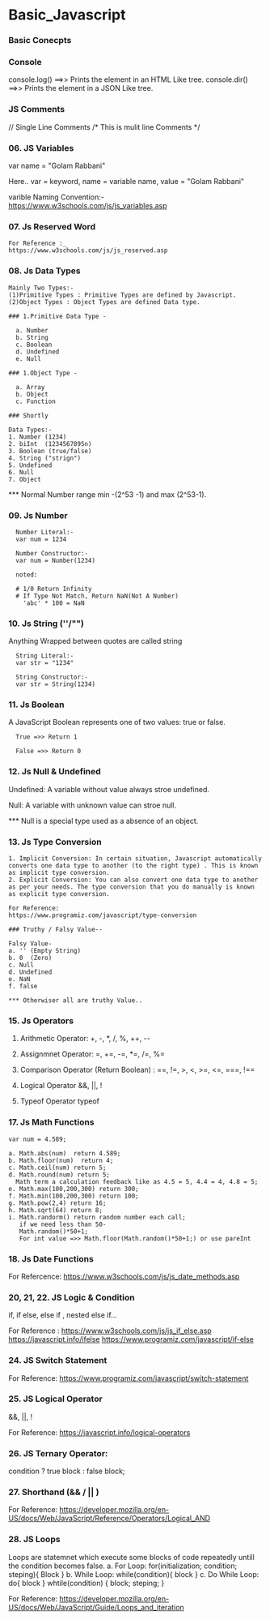 # Basic_Javascript

### Basic Conecpts

  ### Console
  console.log() ==>> Prints the element in an HTML Like tree.
  console.dir() ==>> Prints the element in a JSON Like tree.
  
  ### JS Comments
  // Single Line Comments
  /*
    This is mulit line
    Comments
  */


### 06. JS Variables 
  var name = "Golam Rabbani"
  
   Here..
   var = keyword,
   name = variable name,
   value = "Golam Rabbani"
   
   varible Naming Convention:-
   https://www.w3schools.com/js/js_variables.asp
   
   
 ### 07. Js Reserved Word
    For Reference :_
    https://www.w3schools.com/js/js_reserved.asp
    
### 08. Js Data Types
    
    Mainly Two Types:-
    (1)Primitive Types : Primitive Types are defined by Javascript.
    (2)Object Types : Object Types are defined Data type.
    
    ### 1.Primitive Data Type -
    
      a. Number
      b. String
      c. Boolean
      d. Undefined 
      e. Null
      
    ### 1.Object Type -
      
      a. Array
      b. Object
      c. Function
      
    ### Shortly
    
    Data Types:-
    1. Number (1234)
    2. biInt  (1234567895n)
    3. Boolean (true/false)
    4. String ("strign")
    5. Undefined 
    6. Null 
    7. Object

  *** Normal Number range min -(2^53 -1) and max (2^53-1).
      
### 09. Js Number
  
      Number Literal:-
      var num = 1234
      
      Number Constructor:-
      var num = Number(1234)
      
      noted: 
      
      # 1/0 Return Infinity
      # If Type Not Match, Return NaN(Not A Number)
        'abc' * 100 = NaN
      
### 10. Js String (''/"")
  Anything Wrapped between quotes are called string
  
      String Literal:-
      var str = "1234"
      
      String Constructor:-
      var str = String(1234)
      
### 11. Js Boolean
  A JavaScript Boolean represents one of two values: true or false.
  
      True =>> Return 1
      
      False =>> Return 0

### 12. Js Null & Undefined

  Undefined: A variable without value always stroe undefined.
  
  Null: A variable with unknown value can stroe null.
  
  *** Null is a special type used as a absence of an object.
  
  ### 13. Js Type Conversion
  
    1. Implicit Conversion: In certain situation, Javascript automatically converts one data type to another (to the right type) . This is known as implicit type conversion.
    2. Explicit Conversion: You can also convert one data type to another as per your needs. The type conversion that you do manually is known as explicit type conversion.
    
    For Reference:
    https://www.programiz.com/javascript/type-conversion
    
    ### Truthy / Falsy Value--
    
    Falsy Value- 
    a. '' (Empty String)
    b. 0  (Zero)
    c. Null 
    d. Undefined
    e. NaN
    f. false
    
    *** Otherwiser all are truthy Value..
    
### 15. Js Operators

  1. Arithmetic Operator:
    +, -, *, /, %, ++, --
    
  2. Assignmnet  Operator:
    =, +=, -=, *=, /=, %=

  3. Comparison  Operator (Return Boolean) :
    ==, !=, >, <, >=, <=, ===, !==
    
  4. Logical Operator 
    &&, ||, !
    
  5. Typeof Operator
      typeof
    
### 17. Js Math Functions
    
    var num = 4.589;
    
    a. Math.abs(num)  return 4.589;
    b. Math.floor(num)  return 4;
    c. Math.ceil(num) return 5;
    d. Math.round(num) return 5;
      Math term a calculation feedback like as 4.5 = 5, 4.4 = 4, 4.8 = 5;
    e. Math.max(100,200,300) return 300;
    f. Math.min(100,200,300) return 100;
    g. Math.pow(2,4) return 16;
    h. Math.sqrt(64) return 8;
    i. Math.randorm() return random number each call;
       if we need less than 50-
       Math.random()*50+1;
       For int value =>> Math.floor(Math.random()*50+1;) or use pareInt
      
### 18. Js Date Functions
  
  For Refercence:
  https://www.w3schools.com/js/js_date_methods.asp
  
### 20, 21, 22. JS Logic & Condition
  
  if, if else, else if , nested else if...
  
  For Reference :
  https://www.w3schools.com/js/js_if_else.asp
  https://javascript.info/ifelse
  https://www.programiz.com/javascript/if-else
  
### 24. JS Switch Statement 

  For Reference:
  https://www.programiz.com/javascript/switch-statement
  
### 25. JS Logical Operator
  
  &&, ||, !
  
  For Reference: 
  https://javascript.info/logical-operators
  
### 26. JS Ternary Operator:
  
  condition ? true block : false block;
### 27. Shorthand (&&  /  || )

For Reference:
https://developer.mozilla.org/en-US/docs/Web/JavaScript/Reference/Operators/Logical_AND

### 28. JS Loops

  Loops are statemnet which execute some blocks of code repeatedly untill the condition becomes false.
  a. For Loop: 
  for(initialization; condition; steping){
    Block
  }
  b. While Loop:
  while(condition){
    block
  }
  c. Do While Loop: 
  do{
    block
  } whtile(condition) {
    block;
    steping;
  }
  
  For Reference:
  https://developer.mozilla.org/en-US/docs/Web/JavaScript/Guide/Loops_and_iteration
  
  
    
    
  
